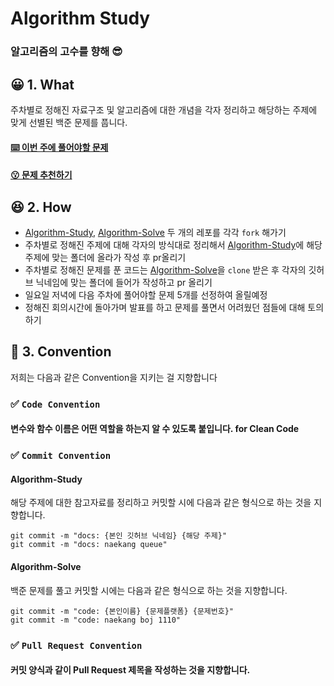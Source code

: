 # Algorithm Study

### 알고리즘의 고수를 향해 😎

## 😀 1. What
주차별로 정해진 자료구조 및 알고리즘에 대한 개념을 각자 정리하고 해당하는 주제에 맞게 선별된 백준 문제를 풉니다.

<h4>
    <a href="https://ancient-plot-5ee.notion.site/885c67fe031f4010b8cd2fa78b303021">
        ⌨️ 이번 주에 풀어야할 문제
    </a>
</h4>
<h4>
    <a href="https://ancient-plot-5ee.notion.site/6d8cf25767fd4e92837016c354208883"> 
        😗 문제 추천하기
    </a>
</h4>


## 😆 2.  How
- [Algorithm-Study](https://github.com/2022-Algorithm-master/Algorithm-Study), [Algorithm-Solve](https://github.com/2022-Algorithm-master/Algorithm-Solve) 두 개의 레포를 각각 `fork` 해가기
- 주차별로 정해진 주제에 대해 각자의 방식대로 정리해서 [Algorithm-Study](https://github.com/2022-Algorithm-master/Algorithm-Study)에 해당 주제에 맞는 폴더에 올라가 작성 후 pr올리기
- 주차별로 정해진 문제를 푼 코드는 [Algorithm-Solve](https://github.com/2022-Algorithm-master/Algorithm-Solve)을 `clone` 받은 후 각자의 깃허브 닉네임에 맞는 폴더에 들어가 작성하고 pr 올리기
- 일요일 저녁에 다음 주차에 풀어야할 문제 5개를 선정하여 올릴예정
- 정해진 회의시간에 돌아가며 발표를 하고 문제를 풀면서 어려웠던 점들에 대해 토의하기


## 💖 3. Convention
저희는 다음과 같은 Convention을 지키는 걸 지향합니다

### ✅  `Code Convention`
#### 변수와 함수 이름은 어떤 역할을 하는지 알 수 있도록 붙입니다. for Clean Code


### ✅ `Commit Convention`
#### Algorithm-Study
해당 주제에 대한 참고자료를 정리하고 커밋할 시에 다음과 같은 형식으로 하는 것을 지향합니다.
```
git commit -m "docs: {본인 깃허브 닉네임} {해당 주제}"
git commit -m "docs: naekang queue"
```

#### Algorithm-Solve
백준 문제를 풀고 커밋할 시에는 다음과 같은 형식으로 하는 것을 지향합니다.
```
git commit -m "code: {본인이름} {문제플랫폼} {문제번호}"
git commit -m "code: naekang boj 1110"
```

### ✅ `Pull Request Convention`
#### 커밋 양식과 같이 Pull Request 제목을 작성하는 것을 지향합니다.
